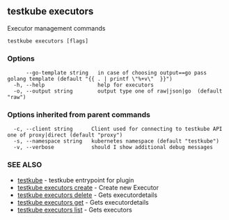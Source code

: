 ## testkube executors

Executor management commands

```
testkube executors [flags]
```

### Options

```
      --go-template string   in case of choosing output==go pass golang template (default "{{ . | printf \"%+v\"  }}")
  -h, --help                 help for executors
  -o, --output string        output type one of raw|json|go  (default "raw")
```

### Options inherited from parent commands

```
  -c, --client string      Client used for connecting to testkube API one of proxy|direct (default "proxy")
  -s, --namespace string   kubernetes namespace (default "testkube")
  -v, --verbose            should I show additional debug messages
```

### SEE ALSO

* [testkube](testkube.md)	 - testkube entrypoint for plugin
* [testkube executors create](testkube_executors_create.md)	 - Create new Executor
* [testkube executors delete](testkube_executors_delete.md)	 - Gets executordetails
* [testkube executors get](testkube_executors_get.md)	 - Gets executordetails
* [testkube executors list](testkube_executors_list.md)	 - Gets executors

